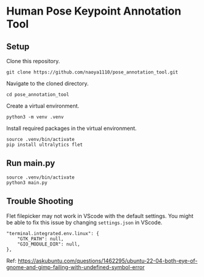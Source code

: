 # Human Pose Keypoint Annotation Tool


## Setup
Clone this repository.
```
git clone https://github.com/naoya1110/pose_annotation_tool.git
```

Navigate to the cloned directory.
```
cd pose_annotation_tool
```

Create a virtual environment.
```
python3 -m venv .venv
```

Install required packages in the virtual environment.
```
source .venv/bin/activate
pip install ultralytics flet
```

## Run main.py
```
source .venv/bin/activate
python3 main.py
```

## Trouble Shooting
Flet filepicker may not work in VScode with the default settings. You might be able to fix this issue by changing `settings.json` in VScode.
```
"terminal.integrated.env.linux": {
    "GTK_PATH": null,
    "GIO_MODULE_DIR": null,
},
```
Ref: https://askubuntu.com/questions/1462295/ubuntu-22-04-both-eye-of-gnome-and-gimp-failing-with-undefined-symbol-error
